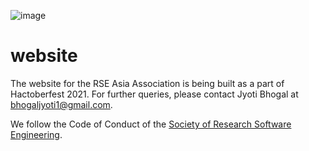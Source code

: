 ![image](https://user-images.githubusercontent.com/28556616/128458681-c11bdd5d-0144-4622-8417-8252449de92f.png)

# website
The website for the RSE Asia Association is being built as a part of Hactoberfest 2021. 
For further queries, please contact Jyoti Bhogal at bhogaljyoti1@gmail.com.

We follow the Code of Conduct of the [Society of Research Software Engineering](https://society-rse.org/).
